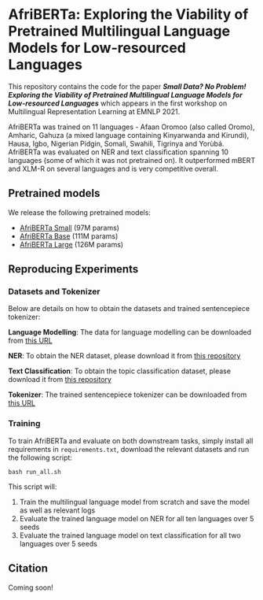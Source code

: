 # AfriBERTa: Exploring the Viability of Pretrained Multilingual Language Models for Low-resourced Languages

This repository contains the code for the paper ***Small Data? No Problem! Exploring the Viability of Pretrained Multilingual Language Models for Low-resourced Languages*** which appears in the first workshop on Multilingual Representation Learning at EMNLP 2021. 

AfriBERTa was trained on 11 languages - Afaan  Oromoo (also  called  Oromo), Amharic, Gahuza (a mixed language containing Kinyarwanda and Kirundi), Hausa, Igbo, Nigerian Pidgin, Somali, Swahili, Tigrinya and Yorùbá.
AfriBERTa was evaluated on NER and text classification spanning 10 languages (some of which it was not pretrained on).
It outperformed mBERT and XLM-R on several languages and is very competitive overall.


## Pretrained models

We release the following pretrained models:

- [AfriBERTa Small](https://huggingface.co/castorini/afriberta_small) (97M params)
- [AfriBERTa Base](https://huggingface.co/castorini/afriberta_base) (111M params)
- [AfriBERTa Large](https://huggingface.co/castorini/afriberta_large) (126M params)


## Reproducing Experiments

### Datasets and Tokenizer
Below are details on how to obtain the datasets and trained sentencepiece tokenizer:

**Language Modelling**: The data for language modelling can be downloaded from [this URL](https://drive.google.com/file/d/1LLMpvoWC_LgwGw9auLbF7tiolAvkncp4/view?usp=sharing)

**NER**: To obtain the NER dataset, please download it from [this repository](https://github.com/masakhane-io/masakhane-ner)

**Text Classification**: To obtain the topic classification dataset, please download it from [this repository](https://github.com/uds-lsv/transfer-distant-transformer-african)

**Tokenizer**: The trained sentencepiece tokenizer can be downloaded from [this URL](https://drive.google.com/file/d/1-wwAGgGG9iMFfj-85lVWq0sj-iEaxD-g/view?usp=sharing)


### Training

To train AfriBERTa and evaluate on both downstream tasks, simply install all requirements in ```requirements.txt```, download the relevant datasets and run the following script:

```
bash run_all.sh
```

This script will: 
1. Train the multilingual language model from scratch and save the model as well as relevant logs
2. Evaluate the trained language model on NER for all ten languages over 5 seeds
3. Evaluate the trained language model on text classification for all two languages over 5 seeds


## Citation

Coming soon!
